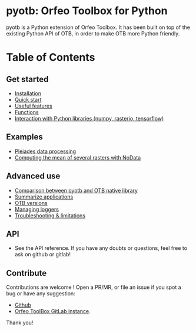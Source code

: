 # pyotb: Orfeo Toolbox for Python

pyotb is a Python extension of Orfeo Toolbox. It has been built on top of the 
existing Python API of OTB, in order 
to make OTB more Python friendly.

# Table of Contents

## Get started

- [Installation](installation.md)
- [Quick start](quickstart.md)
- [Useful features](features.md)
- [Functions](functions.md)
- [Interaction with Python libraries (numpy, rasterio, tensorflow)](interaction.md)

## Examples

- [Pleiades data processing](examples/pleiades.md)
- [Computing the mean of several rasters with NoData](examples/nodata_mean.md)

## Advanced use

- [Comparison between pyotb and OTB native library](comparison_otb.md)
- [Summarize applications](summarize.md)
- [OTB versions](otb_versions.md)
- [Managing loggers](managing_loggers.md)
- [Troubleshooting & limitations](troubleshooting.md)

## API

- See the API reference. If you have any doubts or questions, feel free to ask
on github or gitlab!

## Contribute

Contributions are welcome !
Open a PR/MR, or file an issue if you spot a bug or have any suggestion:

- [Github](https://github.com/orfeotoolbox/pyotb) 
- [Orfeo ToolBox GitLab instance](https://gitlab.orfeo-toolbox.org/nicolasnn/pyotb).

Thank you!